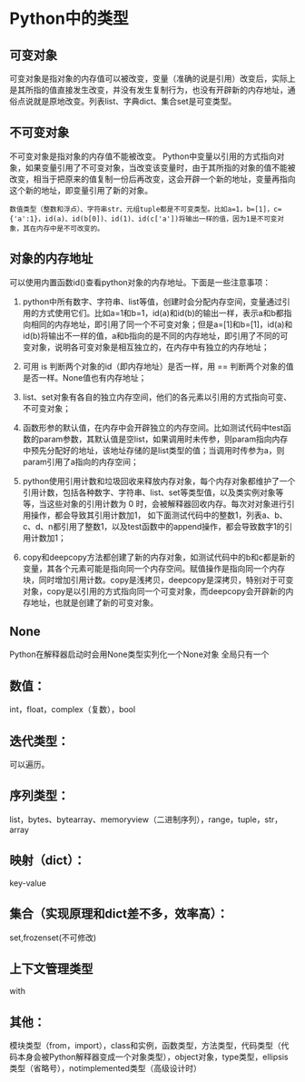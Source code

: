 # Python中的类型

## 可变对象
可变对象是指对象的内存值可以被改变，变量（准确的说是引用）改变后，实际上是其所指的值直接发生改变，并没有发生复制行为，也没有开辟新的内存地址，通俗点说就是原地改变。列表list、字典dict、集合set是可变类型。

## 不可变对象
不可变对象是指对象的内存值不能被改变。
Python中变量以引用的方式指向对象，如果变量引用了不可变对象，当改变该变量时，由于其所指的对象的值不能被改变，相当于把原来的值复制一份后再改变，这会开辟一个新的地址，变量再指向这个新的地址，即变量引用了新的对象。

    数值类型（整数和浮点）、字符串str、元组tuple都是不可变类型。比如a=1，b=[1]，c={'a':1}，id(a)、id(b[0])、id(1)、id(c['a'])将输出一样的值，因为1是不可变对象，其在内存中是不可改变的。

## 对象的内存地址
可以使用内置函数id()查看python对象的内存地址。下面是一些注意事项：

1. python中所有数字、字符串、list等值，创建时会分配内存空间，变量通过引用的方式使用它们。比如a=1和b=1，id(a)和id(b)的输出一样，表示a和b都指向相同的内存地址，即引用了同一个不可变对象；但是a=[1]和b=[1]，id(a)和id(b)将输出不一样的值，a和b指向的是不同的内存地址，即引用了不同的可变对象，说明各可变对象是相互独立的，在内存中有独立的内存地址；

2. 可用 is 判断两个对象的id（即内存地址）是否一样，用 == 判断两个对象的值是否一样。None值也有内存地址；

3. list、set对象有各自的独立内存空间，他们的各元素以引用的方式指向可变、不可变对象；

4. 函数形参的默认值，在内存中会开辟独立的内存空间。比如测试代码中test函数的param参数，其默认值是空list，如果调用时未传参，则param指向内存中预先分配好的地址，该地址存储的是list类型的值；当调用时传参为a，则param引用了a指向的内存空间；

5. python使用引用计数和垃圾回收来释放内存对象，每个内存对象都维护了一个引用计数，包括各种数字、字符串、list、set等类型值，以及类实例对象等等，当这些对象的引用计数为 0 时，会被解释器回收内存。每次对对象进行引用操作，都会导致其引用计数加1， 如下面测试代码中的整数1，列表a、b、c、d、n都引用了整数1，以及test函数中的append操作，都会导致数字1的引用计数加1；

6. copy和deepcopy方法都创建了新的内存对象，如测试代码中的b和c都是新的变量，其各个元素可能是指向同一个内存空间。赋值操作是指向同一个内存块，同时增加引用计数。copy是浅拷贝，deepcopy是深拷贝，特别对于可变对象，copy是以引用的方式指向同一个可变对象，而deepcopy会开辟新的内存地址，也就是创建了新的可变对象。


## None
Python在解释器启动时会用None类型实列化一个None对象
全局只有一个

## 数值：
int，float，complex（复数），bool

## 迭代类型：
可以遍历。

## 序列类型：
list，bytes、bytearray、memoryview（二进制序列），range，tuple，str，array

## 映射（dict）：
key-value

## 集合（实现原理和dict差不多，效率高）：
set,frozenset(不可修改)

## 上下文管理类型
with

## 其他：
模块类型（from，import），class和实例，函数类型，方法类型，代码类型（代码本身会被Python解释器变成一个对象类型），object对象，type类型，ellipsis类型（省略号），notimplemented类型（高级设计时）